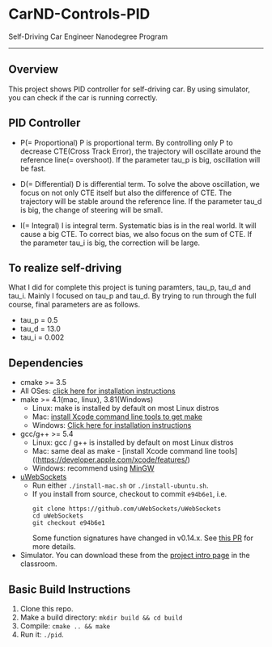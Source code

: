 # CarND-Controls-PID
Self-Driving Car Engineer Nanodegree Program

---

## Overview
This project shows PID controller for self-driving car.
By using simulator, you can check if the car is running correctly.


## PID Controller
* P(= Proportional)
P is proportional term. By controlling only P to decrease CTE(Cross Track Error), the trajectory will oscillate around the reference line(= overshoot). If the parameter tau_p is big, oscillation will be fast.

* D(= Differential)
D is differential term. To solve the above oscillation, we focus on not only CTE itself but also the difference of CTE. The trajectory will be stable around the reference line. If the parameter tau_d is big, the change of steering will be small.

* I(= Integral)
I is integral term. Systematic bias is in the real world. It will cause a big CTE. To correct bias, we also focus on the sum of CTE. If the parameter tau_i is big, the correction will be large.

## To realize self-driving
What I did for complete this project is tuning paramters, tau_p, tau_d and tau_i.
Mainly I focused on tau_p and tau_d.
By trying to run through the full course, final parameters are as follows.
* tau_p = 0.5
* tau_d = 13.0
* tau_i = 0.002

## Dependencies

* cmake >= 3.5
 * All OSes: [click here for installation instructions](https://cmake.org/install/)
* make >= 4.1(mac, linux), 3.81(Windows)
  * Linux: make is installed by default on most Linux distros
  * Mac: [install Xcode command line tools to get make](https://developer.apple.com/xcode/features/)
  * Windows: [Click here for installation instructions](http://gnuwin32.sourceforge.net/packages/make.htm)
* gcc/g++ >= 5.4
  * Linux: gcc / g++ is installed by default on most Linux distros
  * Mac: same deal as make - [install Xcode command line tools]((https://developer.apple.com/xcode/features/)
  * Windows: recommend using [MinGW](http://www.mingw.org/)
* [uWebSockets](https://github.com/uWebSockets/uWebSockets)
  * Run either `./install-mac.sh` or `./install-ubuntu.sh`.
  * If you install from source, checkout to commit `e94b6e1`, i.e.
    ```
    git clone https://github.com/uWebSockets/uWebSockets 
    cd uWebSockets
    git checkout e94b6e1
    ```
    Some function signatures have changed in v0.14.x. See [this PR](https://github.com/udacity/CarND-MPC-Project/pull/3) for more details.
* Simulator. You can download these from the [project intro page](https://github.com/udacity/self-driving-car-sim/releases) in the classroom.

## Basic Build Instructions

1. Clone this repo.
2. Make a build directory: `mkdir build && cd build`
3. Compile: `cmake .. && make`
4. Run it: `./pid`. 
